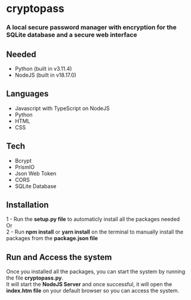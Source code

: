 # cryptopass

### A local secure password manager with encryption for the SQLite database and a secure web interface

## Needed
- Python (built in v3.11.4)
- NodeJS (built in v18.17.0)

## Languages
- Javascript with TypeScript on NodeJS
- Python
- HTML
- CSS

## Tech
- Bcrypt
- PrismIO
- Json Web Token
- CORS
- SQLite Database

## Installation
1 - Run the **setup.py file** to automaticly install all the packages needed <br>
Or <br>
2 - Run <b>npm install</b> or <b>yarn install</b> on the terminal to manually install the packages from the **package.json file** <br>

## Run and Access the system
Once you installed all the packages, you can start the system by running the file **cryptopass.py**. <br>
It will start the **NodeJS Server** and once successful, it will open the **index.htm file** on your default browser so you can access the system.

